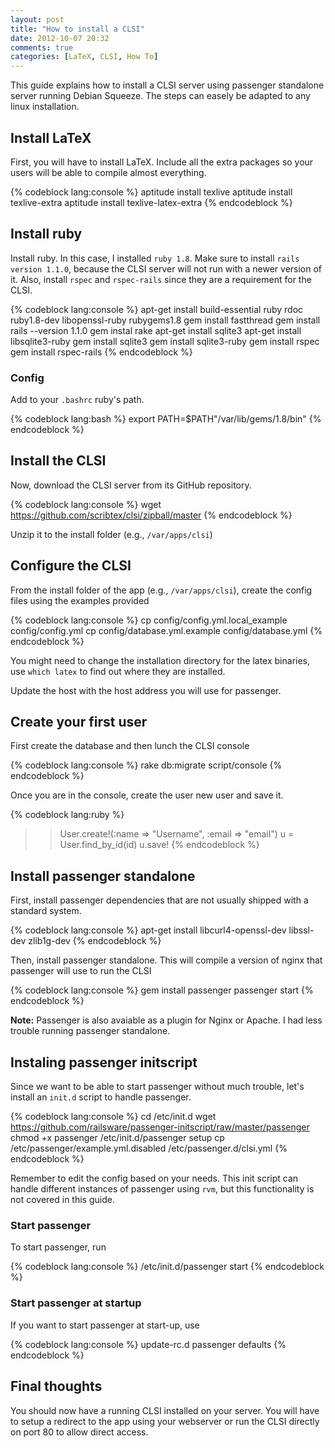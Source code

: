 ```yaml
---
layout: post
title: "How to install a CLSI"
date: 2012-10-07 20:32
comments: true
categories: [LaTeX, CLSI, How To]
---
```

This guide explains how to install a CLSI server using passenger standalone server running Debian Squeeze.
The steps can easely be adapted to any linux installation.

## Install LaTeX
First, you will have to install LaTeX.  Include all the extra packages so your users will be
able to compile almost everything.

{% codeblock lang:console %}
aptitude install texlive
aptitude install texlive-extra
aptitude install texlive-latex-extra
{% endcodeblock %}

## Install ruby
Install ruby.  In this case, I installed ```ruby 1.8```.  Make sure to install ```rails version
1.1.0```, because the CLSI server will not run with a newer version of it.  Also, install
```rspec``` and ```rspec-rails``` since they are a requirement for the CLSI.

{% codeblock lang:console %}
apt-get install build-essential ruby rdoc ruby1.8-dev libopenssl-ruby rubygems1.8
gem install fastthread
gem install rails --version 1.1.0
gem instal rake
apt-get install sqlite3
apt-get install libsqlite3-ruby
gem install sqlite3
gem install sqlite3-ruby
gem install rspec
gem install rspec-rails
{% endcodeblock %}

### Config
Add to your ```.bashrc``` ruby's path.

{% codeblock lang:bash %}
export PATH=$PATH"/var/lib/gems/1.8/bin"
{% endcodeblock %}

## Install the CLSI
Now, download the CLSI server from its GitHub repository.

{% codeblock lang:console %}
wget https://github.com/scribtex/clsi/zipball/master
{% endcodeblock %}

Unzip it to the install folder (e.g., ```/var/apps/clsi```)

## Configure the CLSI
From the install folder of the app (e.g., ```/var/apps/clsi```), create the
config files using the examples provided

{% codeblock lang:console %}
cp config/config.yml.local_example config/config.yml
cp config/database.yml.example config/database.yml
{% endcodeblock %}

You might need to change the installation directory for the latex binaries,
use ```which latex``` to find out where they are installed.

Update the host with the host address you will use for passenger.

## Create your first user
First create the database and then lunch the CLSI console

{% codeblock lang:console %}
rake db:migrate
script/console
{% endcodeblock %}

Once you are in the console, create the user new user and save it.

{% codeblock lang:ruby %}
>> User.create!(:name => "Username", :email => "email")
>> u = User.find_by_id(id)
>> u.save!
{% endcodeblock %}


## Install passenger standalone
First, install passenger dependencies that are not usually shipped with a
standard system.

{% codeblock lang:console %}
apt-get install libcurl4-openssl-dev libssl-dev zlib1g-dev 
{% endcodeblock %}

Then, install passenger standalone.  This will compile a version of nginx that 
passenger will use to run the CLSI

{% codeblock lang:console %}
gem install passenger
passenger start
{% endcodeblock %}

**Note:** Passenger is also avaiable as a plugin for Nginx or Apache.  I had less
trouble running passenger standalone.

## Instaling passenger initscript
Since we want to be able to start passenger without much trouble, let's install
an ```init.d``` script to handle passenger.

{% codeblock lang:console %}
cd /etc/init.d
wget https://github.com/railsware/passenger-initscript/raw/master/passenger
chmod +x passenger
/etc/init.d/passenger setup
cp /etc/passenger/example.yml.disabled /etc/passenger.d/clsi.yml
{% endcodeblock %}

Remember to edit the config based on your needs.  This init script can handle different
instances of passenger using ```rvm```, but this functionality is not covered in this 
guide.

### Start passenger
To start passenger, run

{% codeblock lang:console %}
/etc/init.d/passenger start
{% endcodeblock %}

### Start passenger at startup
If you want to start passenger at start-up, use

{% codeblock lang:console %}
update-rc.d passenger defaults
{% endcodeblock %}

## Final thoughts
You should now have a running CLSI installed on your server.  You will have to setup
a redirect to the app using your webserver or run the CLSI directly on port 80 to allow
direct access.